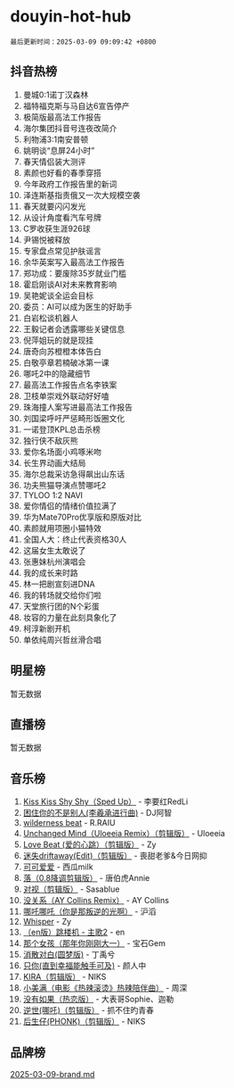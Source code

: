 # douyin-hot-hub

`最后更新时间：2025-03-09 09:09:42 +0800`

## 抖音热榜

1. 曼城0:1诺丁汉森林
1. 福特福克斯与马自达6宣告停产
1. 极简版最高法工作报告
1. 海尔集团抖音号连夜改简介
1. 利物浦3:1南安普顿
1. 姚明谈“息屏24小时”
1. 春天情侣装大测评
1. 素颜也好看的春季穿搭
1. 今年政府工作报告里的新词
1. 泽连斯基指责俄又一次大规模空袭
1. 春天就要闪闪发光
1. 从设计角度看汽车号牌
1. C罗收获生涯926球
1. 尹锡悦被释放
1. 专家盘点常见护肤谣言
1. 余华英案写入最高法工作报告
1. 郑功成：要废除35岁就业门槛
1. 霍启刚谈AI对未来教育影响
1. 吴艳妮谈全运会目标
1. 委员：AI可以成为医生的好助手
1. 白岩松谈机器人
1. 王毅记者会透露哪些关键信息
1. 倪萍姐玩的就是现挂
1. 唐奇向苏橙橙本体告白
1. 白敬亭章若楠破冰第一课
1. 哪吒2中的隐藏细节
1. 最高法工作报告点名李铁案
1. 卫枝单崇戏外联动好好嗑
1. 珠海撞人案写进最高法工作报告
1. 刘国梁呼吁严惩畸形饭圈文化
1. 一诺登顶KPL总击杀榜
1. 独行侠不敌灰熊
1. 爱你名场面小鸡啄米吻
1. 长生界动画大结局
1. 海尔总裁采访急得飙出山东话
1. 功夫熊猫导演点赞哪吒2
1. TYLOO 1:2 NAVI
1. 爱你情侣的情绪价值拉满了
1. 华为Mate70Pro优享版和原版对比
1. 素颜就用项圈小猫特效
1. 全国人大：终止代表资格30人
1. 这届女生太敢说了
1. 张惠妹杭州演唱会
1. 我的成长来时路
1. 林一把剧宣刻进DNA
1. 我的转场就交给你们啦
1. 天堂旅行团的N个彩蛋
1. 妆容的力量在此刻具象化了
1. 柯淳新剧开机
1. 单依纯周兴哲丝滑合唱

## 明星榜

暂无数据

## 直播榜

暂无数据

## 音乐榜

1. [Kiss Kiss Shy Shy（Sped Up）](https://sf3-cdn-tos.douyinstatic.com/obj/tos-cn-ve-2774/oYpXDAeGgQK0zfPaji7iKUixpCXFGILeLGmvYA) - 李要红RedLi
1. [困住你的不是别人(李羲承进行曲)](https://sf3-cdn-tos.douyinstatic.com/obj/tos-cn-ve-2774/okWrrVL1iQGZbfHVeCPAe7IaerYfM2jEQi5mNI) - DJ阿智
1. [wilderness beat](https://sf3-cdn-tos.douyinstatic.com/obj/tos-cn-ve-2774/o0oBmODSFCpfFdLRGzAAFC2ah9AIMEQfAOueVE) - R.RAIU
1. [Unchanged Mind（Uloeeia Remix）（剪辑版）](https://sf3-cdn-tos.douyinstatic.com/obj/tos-cn-ve-2774/oIHYu1YfsziJqmggAqBsXOiiI2Y1QB6I61RsMW) - Uloeeia
1. [Love Beat  (爱的心跳）（剪辑版）](https://sf3-cdn-tos.douyinstatic.com/obj/tos-cn-ve-2774/oUlARwvEINIisZ9nCnKMZiYFGfCCYLtDADDBge) - Zy
1. [迷失driftaway(Edit)（剪辑版）](https://sf3-cdn-tos.douyinstatic.com/obj/tos-cn-ve-2774/ogaa1xGNeFO6FCaMgO8PzzAceEI4fBLDMi15H3) - 喪甜老爹&今日网抑
1. [可可爱爱](https://sf3-cdn-tos.douyinstatic.com/obj/tos-cn-ve-2774/0deb1e75aea643b9927ba26aaafa29dd) - 西瓜milk
1. [落（0.8降调剪辑版）](https://sf3-cdn-tos.douyinstatic.com/obj/tos-cn-ve-2774/ociN0WUv3APijBYr6DUmAHmdkZ5MjM6gIF3iA) - 唐伯虎Annie
1. [对视（剪辑版）](https://sf3-cdn-tos.douyinstatic.com/obj/tos-cn-ve-2774/ogKtIhiB0WfAa18F9z3uWODMtZi2ysB1VuAIsQ) - Sasablue
1. [没关系（AY Collins Remix）](https://sf3-cdn-tos.douyinstatic.com/obj/tos-cn-ve-2774/oIBbI5Ghw4zdUCQMJrDEFaAQilZP3EIDSi7MW) - AY Collins
1. [哪吒哪吒（你是那叛逆的光啊）](https://sf3-cdn-tos.douyinstatic.com/obj/tos-cn-ve-2774/oUkQCgCDnBanFehFEFQDxCQntAOIfp9gyZYFVo) - 沪滔
1. [Whisper](https://sf3-cdn-tos.douyinstatic.com/obj/tos-cn-ve-2774/oEeYKDxIDCFuArkftgkGqCnG7xZtRC2rEMKBQi) - Zy
1. [（en版）跳楼机 - 主歌2](https://sf3-cdn-tos.douyinstatic.com/obj/tos-cn-ve-2774/oklN6GvgQ2L8DpPeaAGf1gPeyKzjXFwHIwoCZv) - en
1. [那个女孩（那年你刚刚大一）](https://sf3-cdn-tos.douyinstatic.com/obj/tos-cn-ve-2774/o4IZw7TlivwiBBBMA2rIgWrGNIrjFroh6bPqQ) - 宝石Gem
1. [消散对白(圆梦版)](https://sf3-cdn-tos.douyinstatic.com/obj/tos-cn-ve-2774/og4jB5I5IizzoZVAAAzWgBMAsMDWoArfwBOiFs) - 丁禹兮
1. [只你(直到幸福能触手可及)](https://sf3-cdn-tos.douyinstatic.com/obj/tos-cn-ve-2774/o0lBkRDzFTeaVSUz3ZZSCBVtZ5DIMQGfgmEAuE) - 颜人中
1. [KIRA（剪辑版）](https://sf3-cdn-tos.douyinstatic.com/obj/tos-cn-ve-2774/o0Bq3TvdHqOfzihWrHyABMociuMA3Inwsbx9Wi) - NIKS
1. [小美满（电影《热辣滚烫》热辣陪伴曲）](https://sf3-cdn-tos.douyinstatic.com/obj/tos-cn-ve-2774/o0GAn2lSgfZIDUgtevCGDQYnFg4CwnrBaxbTZL) - 周深
1. [没有如果（热恋版）](https://sf3-cdn-tos.douyinstatic.com/obj/tos-cn-ve-2774/o4iETqbxIThtCXlBeV0DfAhZsbCFGhagYupnMx) - 大表哥Sophie、迦勒
1. [逆世(哪吒)（剪辑版）](https://sf3-cdn-tos.douyinstatic.com/obj/tos-cn-ve-2774/oMIEZAfEogrLnzfDWMBiZKCWuXIUFLtRDsOFWs) - 抓不住旳青春
1. [后生仔(PHONK)（剪辑版）](https://sf5-hl-cdn-tos.douyinstatic.com/obj/tos-cn-ve-2774/o0TzmfumdQAJ1aGG9F5LfTXIYeGcqYKRPAeFdJ) - NIKS

## 品牌榜

[2025-03-09-brand.md](2025-03-09-brand.md)
